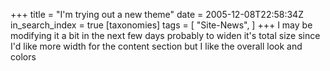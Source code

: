 +++
title = "I'm trying out a new theme"
date = 2005-12-08T22:58:34Z
in_search_index = true
[taxonomies]
tags = [
"Site-News",
]
+++
I may be modifying it a bit in the next few days probably to widen it's total size since I'd like more width for the content section but I like the overall look and colors
